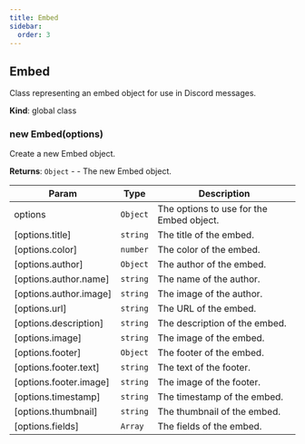 ```yaml
---
title: Embed
sidebar:
  order: 3
---
```




## Embed
Class representing an embed object for use in Discord messages.

**Kind**: global class  
<a name="new_Embed_new"></a>

### new Embed(options)
Create a new Embed object.

**Returns**: <code>Object</code> - - The new Embed object.  

| Param | Type | Description |
| --- | --- | --- |
| options | <code>Object</code> | The options to use for the Embed object. |
| [options.title] | <code>string</code> | The title of the embed. |
| [options.color] | <code>number</code> | The color of the embed. |
| [options.author] | <code>Object</code> | The author of the embed. |
| [options.author.name] | <code>string</code> | The name of the author. |
| [options.author.image] | <code>string</code> | The image of the author. |
| [options.url] | <code>string</code> | The URL of the embed. |
| [options.description] | <code>string</code> | The description of the embed. |
| [options.image] | <code>string</code> | The image of the embed. |
| [options.footer] | <code>Object</code> | The footer of the embed. |
| [options.footer.text] | <code>string</code> | The text of the footer. |
| [options.footer.image] | <code>string</code> | The image of the footer. |
| [options.timestamp] | <code>string</code> | The timestamp of the embed. |
| [options.thumbnail] | <code>string</code> | The thumbnail of the embed. |
| [options.fields] | <code>Array</code> | The fields of the embed. |

